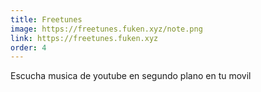 ```yaml
---
title: Freetunes
image: https://freetunes.fuken.xyz/note.png
link: https://freetunes.fuken.xyz
order: 4
---
```


Escucha musica de youtube en segundo plano en tu movil

